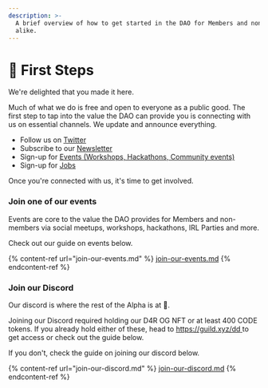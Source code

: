 ```yaml
---
description: >-
  A brief overview of how to get started in the DAO for Members and non-members
  alike.
---
```


# 🐾 First Steps

We're delighted that you made it here.

Much of what we do is free and open to everyone as a public good. The first step to tap into the value the DAO can provide you is connecting with us on essential channels. We update and announce everything.

* Follow us on [Twitter](https://twitter.com/developer\_dao)
* Subscribe to our [Newsletter](https://developerdao.substack.com/)
* Sign-up for [Events (Workshops, Hackathons, Community events)](https://lu.ma/developer-dao-events)
* Sign-up for [Jobs](https://developerdao.pallet.com/jobs)

Once you're connected with us, it's time to get involved.

### Join one of our events

Events are core to the value the DAO provides for Members and non-members via social meetups, workshops, hackathons, IRL Parties and more.

Check out our guide on events below.

{% content-ref url="join-our-events.md" %}
[join-our-events.md](join-our-events.md)
{% endcontent-ref %}

### Join our Discord

Our discord is where the rest of the Alpha is at 🤫.

Joining our Discord required holding our D4R OG NFT or at least 400 CODE tokens. If you already hold either of these, head to [https://guild.xyz/dd ](https://guild.xyz/dd)to get access or check out the guide below.

If you don't, check the guide on joining our discord below.

{% content-ref url="join-our-discord.md" %}
[join-our-discord.md](join-our-discord.md)
{% endcontent-ref %}
